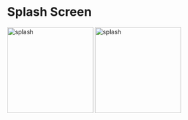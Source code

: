 # Splash Screen
<img src="https://github.com/vandannandwana/LoginScreenCompose/assets/144916127/233980d1-365b-48ff-bbe6-4f83746220a3" alt="splash" width="200">
<img src="https://github.com/vandannandwana/LoginScreenCompose/assets/144916127/4098d29c-b418-4deb-9861-68479ee1913c" alt="splash" width="200">

